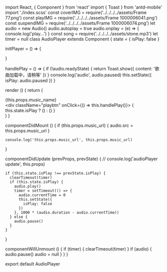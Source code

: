 import React, { Component } from 'react'
import { Toast } from 'antd-mobile'
import './index.scss'
const coverIMG = require('../../../../assets/Frame 77.png')
const playIMG = require('../../../../assets/Frame 1000006041.png')
const suspendIMG = require('../../../../assets/Frame 1000006074.png')
let audio = new Audio()
audio.autoplay = true
audio.onplay = (e) => {
  console.log('play...')
}
const song = require('../../../../assets/stone.mp3')
let timer = null
class AudioPlayer extends Component {
  state = {
    isPlay: false
  }

  initPlayer = () => {

  }

  handlePlay = () => {
    if (!audio.readyState) {
      return Toast.show({
        content: '歌曲加载中，请稍等'
      })
    }
    console.log('audio', audio.paused)
    this.setState({
      isPlay: audio.paused
    })
  }

  render () {
    return (
      <div className="audioPlayer">
        <img src={this.props.music_pic} alt="" className='cover' />
        <div className="title">{this.props.music_name}</div>
        <div className="playbtn" onClick={() => this.handlePlay()}>
          {
            this.state.isPlay ? (<img src={suspendIMG} alt="" />) : (<img src={playIMG} alt="" />)
          }
        </div>
      </div>
    )
  }

  componentDidMount () {
    if (this.props.music_url) {
      audio.src = this.props.music_url
    }

    console.log('this.props.music_url', this.props.music_url)
  }

  componentDidUpdate (prevProps, prevState) {
    // console.log('audioPlayer update', this.props)

    if (this.state.isPlay !== prevState.isPlay) {
      clearTimeout(timer)
      if (this.state.isPlay) {
        audio.play()
        timer = setTimeout(() => {
          audio.currentTime = 0
          this.setState({
            isPlay: false
          })
        }, 1000 * (audio.duration - audio.currentTime))
      } else {
        audio.pause()
      }
    }
  }

  componentWillUnmount () {
    if (timer) {
      clearTimeout(timer)
    }
    if (audio) {
      audio.pause()
      audio = null
    }
  }
}

export default AudioPlayer
